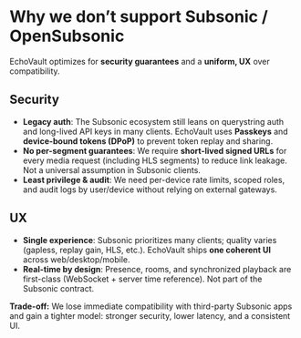 # Why we don’t support Subsonic / OpenSubsonic

EchoVault optimizes for **security guarantees** and a **uniform, UX** over compatibility.

## Security
- **Legacy auth**: The Subsonic ecosystem still leans on querystring auth and long-lived API keys in many clients. EchoVault uses **Passkeys** and **device-bound tokens (DPoP)** to prevent token replay and sharing.
- **No per-segment guarantees**: We require **short-lived signed URLs** for every media request (including HLS segments) to reduce link leakage. Not a universal assumption in Subsonic clients.
- **Least privilege & audit**: We need per-device rate limits, scoped roles, and audit logs by user/device without relying on external gateways.

## UX
- **Single experience**: Subsonic prioritizes many clients; quality varies (gapless, replay gain, HLS, etc.). EchoVault ships **one coherent UI** across web/desktop/mobile.
- **Real-time by design**: Presence, rooms, and synchronized playback are first-class (WebSocket + server time reference). Not part of the Subsonic contract.

**Trade-off:** We lose immediate compatibility with third-party Subsonic apps and gain a tighter model: stronger security, lower latency, and a consistent UI.
